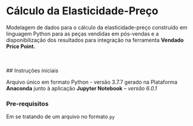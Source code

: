 # Cálculo da Elasticidade-Preço

<p>Modelagem de dados para o cálculo da elasticidade-preço construído em linguagem Python para as peças vendidas em pós-vendas e a disponibilização dos resultados para integração na ferramenta <b>Vendado Price Point.</b></p>
<br> 

<br>
## Instruções iniciais

<p><p>Arquivo único em formato Python - </i>versão 3.7.7</i> gerado na Plataforma <b>Anaconda</b> junto à aplicação <b>Jupyter Notebook</b> – <i>versão 6.0.1</i></p></p>


### Pre-requisitos

Em se tratando de um arquivo no formato <code>py</code>

